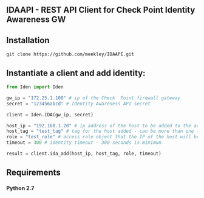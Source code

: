 ## IDAAPI - REST API Client for Check Point Identity Awareness GW

## Installation

```
git clone https://github.com/meekley/IDAAPI.git

```

## Instantiate a client and add identity:

```python
from Iden import Iden

gw_ip = "172.25.1.100" # ip of the Check  Point firewall gateway
secret = "123456abcd" # Identity Awareness API secret

client = Iden.IDA(gw_ip, secret)

host_ip = "192.168.1.20" # ip address of the host to be added to the access role
host_tag = "test_tag" # tag for the host added - can be more than one (list)
role = "test_role" # access role object that the IP of the host will be added to
timeout = 300 # identity timeout - 300 seconds is minimum

result = client.ida_add(host_ip, host_tag, role, timeout)
```

## Requirements

#### Python 2.7

